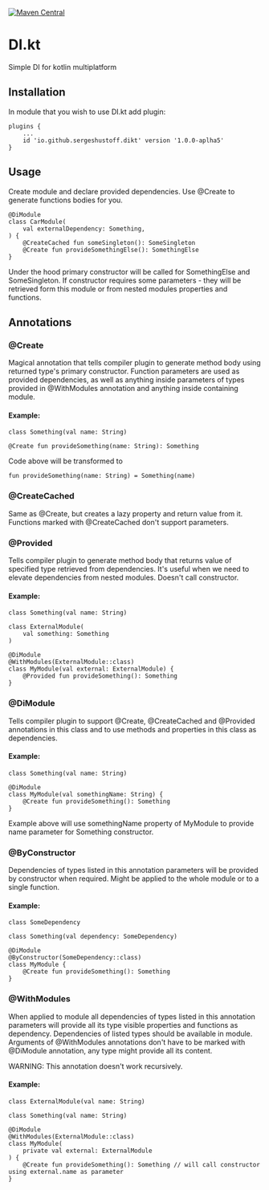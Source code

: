 [![Maven Central](https://maven-badges.herokuapp.com/maven-central/io.github.sergeshustoff.dikt/dikt-gradle-plugin/badge.svg)](https://maven-badges.herokuapp.com/maven-central/io.github.sergeshustoff.dikt/dikt-gradle-plugin)

# DI.kt
Simple DI for kotlin multiplatform

## Installation

In module that you wish to use DI.kt add plugin:

    plugins {
        ...
        id 'io.github.sergeshustoff.dikt' version '1.0.0-aplha5'
    }

## Usage

Create module and declare provided dependencies. Use @Create to generate functions bodies for you.

    @DiModule
    class CarModule(
        val externalDependency: Something,
    ) {
        @CreateCached fun someSingleton(): SomeSingleton
        @Create fun provideSomethingElse(): SomethingElse
    }
  
Under the hood primary constructor will be called for SomethingElse and SomeSingleton. If constructor requires some parameters - they will be retrieved form this module or from nested modules properties and functions.

## Annotations

### @Create

Magical annotation that tells compiler plugin to generate method body using returned type's primary constructor.
Function parameters are used as provided dependencies, as well as anything inside parameters of types provided in @WithModules annotation and anything inside containing module.

#### Example:
    
    class Something(val name: String)

    @Create fun provideSomething(name: String): Something

Code above will be transformed to

    fun provideSomething(name: String) = Something(name)

### @CreateCached

Same as @Create, but creates a lazy property and return value from it. Functions marked with @CreateCached don't support parameters.

### @Provided

Tells compiler plugin to generate method body that returns value of specified type retrieved from dependencies. It's useful when we need to elevate dependencies from nested modules.
Doesn't call constructor.

#### Example:

    class Something(val name: String)

    class ExternalModule(
        val something: Something
    )

    @DiModule
    @WithModules(ExternalModule::class)
    class MyModule(val external: ExternalModule) {
        @Provided fun provideSomething(): Something
    }

### @DiModule

Tells compiler plugin to support @Create, @CreateCached and @Provided annotations in this class and to use methods and properties in this class as dependencies. 
 
#### Example:

    class Something(val name: String)

    @DiModule
    class MyModule(val somethingName: String) {
        @Create fun provideSomething(): Something
    }

Example above will use somethingName property of MyModule to provide name parameter for Something constructor.

### @ByConstructor

Dependencies of types listed in this annotation parameters will be provided by constructor when required.
Might be applied to the whole module or to a single function.

#### Example:

    class SomeDependency

    class Something(val dependency: SomeDependency)

    @DiModule
    @ByConstructor(SomeDependency::class)
    class MyModule {
        @Create fun provideSomething(): Something
    }

### @WithModules

When applied to module all dependencies of types listed in this annotation parameters will provide all its type visible properties and functions as dependency.
Dependencies of listed types should be available in module.
Arguments of @WithModules annotations don't have to be marked with @DiModule annotation, any type might provide all its content.

WARNING: This annotation doesn't work recursively.

#### Example:

    class ExternalModule(val name: String)

    class Something(val name: String)

    @DiModule
    @WithModules(ExternalModule::class)
    class MyModule(
        private val external: ExternalModule
    ) {
        @Create fun provideSomething(): Something // will call constructor using external.name as parameter
    }
